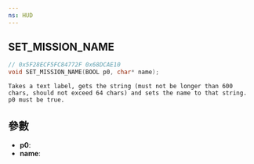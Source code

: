 ```yaml
---
ns: HUD
---
```

## SET_MISSION_NAME

```c
// 0x5F28ECF5FC84772F 0x68DCAE10
void SET_MISSION_NAME(BOOL p0, char* name);
```

```
Takes a text label, gets the string (must not be longer than 600 chars, should not exceed 64 chars) and sets the name to that string.  
p0 must be true.  
```

## 參數
* **p0**: 
* **name**: 

